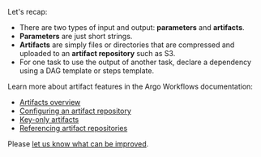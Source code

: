 Let's recap:

* There are two types of input and output: **parameters** and **artifacts**.
* **Parameters** are just short strings.
* **Artifacts** are simply files or directories that are compressed and uploaded to an **artifact repository** such as
  S3.
* For one task to use the output of another task, declare a dependency using a DAG template or steps template.

Learn more about artifact features in the Argo Workflows documentation:
- [Artifacts overview](https://argoproj.github.io/argo-workflows/walk-through/artifacts/)
- [Configuring an artifact repository](https://argoproj.github.io/argo-workflows/configure-artifact-repository/)
- [Key-only artifacts](https://argoproj.github.io/argo-workflows/key-only-artifacts/)
- [Referencing artifact repositories](https://argoproj.github.io/argo-workflows/artifact-repository-ref/)


Please [let us know what can be improved](https://github.com/argoproj-labs/training-material/issues).
